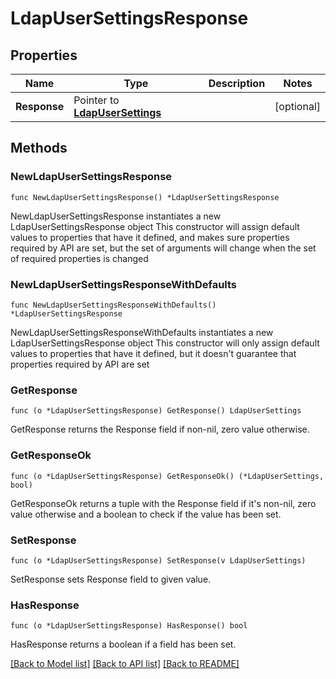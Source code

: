 # LdapUserSettingsResponse

## Properties

Name | Type | Description | Notes
------------ | ------------- | ------------- | -------------
**Response** | Pointer to [**LdapUserSettings**](LdapUserSettings.md) |  | [optional] 

## Methods

### NewLdapUserSettingsResponse

`func NewLdapUserSettingsResponse() *LdapUserSettingsResponse`

NewLdapUserSettingsResponse instantiates a new LdapUserSettingsResponse object
This constructor will assign default values to properties that have it defined,
and makes sure properties required by API are set, but the set of arguments
will change when the set of required properties is changed

### NewLdapUserSettingsResponseWithDefaults

`func NewLdapUserSettingsResponseWithDefaults() *LdapUserSettingsResponse`

NewLdapUserSettingsResponseWithDefaults instantiates a new LdapUserSettingsResponse object
This constructor will only assign default values to properties that have it defined,
but it doesn't guarantee that properties required by API are set

### GetResponse

`func (o *LdapUserSettingsResponse) GetResponse() LdapUserSettings`

GetResponse returns the Response field if non-nil, zero value otherwise.

### GetResponseOk

`func (o *LdapUserSettingsResponse) GetResponseOk() (*LdapUserSettings, bool)`

GetResponseOk returns a tuple with the Response field if it's non-nil, zero value otherwise
and a boolean to check if the value has been set.

### SetResponse

`func (o *LdapUserSettingsResponse) SetResponse(v LdapUserSettings)`

SetResponse sets Response field to given value.

### HasResponse

`func (o *LdapUserSettingsResponse) HasResponse() bool`

HasResponse returns a boolean if a field has been set.


[[Back to Model list]](../README.md#documentation-for-models) [[Back to API list]](../README.md#documentation-for-api-endpoints) [[Back to README]](../README.md)


